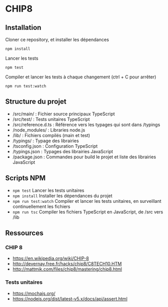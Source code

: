 # CHIP8

## Installation

Cloner ce repository, et installer les dépendances
```
npm install
```

Lancer les tests
```
npm test
```

Compiler et lancer les tests à chaque changement (ctrl + C pour arrêter)
```
npm run test:watch
```

## Structure du projet

* /src/main/ : Fichier source principaux TypeScript
* /src/test/ : Tests unitaires TypeScript
* /src/reference.d.ts : Référence vers les typages qui sont dans /typings
* /node_modules/ : Libraries node.js
* /lib/ : Fichiers compilés (main et test)
* /typings/ : Typage des librairies
* /tsconfig.json : Configuration TypeScript
* /typings.json : Typages des librairies JavaScript
* /package.json : Commandes pour build le projet et liste des librairies JavaScript

## Scripts NPM

* ```npm test``` Lancer les tests unitaires
* ```npm install``` Installer les dépendances du projet
* ```npm run test:watch``` Compiler et lancer les tests unitaires, en surveillant continuellement les fichiers
* ```npm run tsc``` Compiler les fichiers TypeScript en JavaScript, de /src vers /lib

## Ressources

### CHIP 8
* https://en.wikipedia.org/wiki/CHIP-8
* http://devernay.free.fr/hacks/chip8/C8TECH10.HTM
* http://mattmik.com/files/chip8/mastering/chip8.html

### Tests unitaires
* https://mochajs.org/
* https://nodejs.org/dist/latest-v5.x/docs/api/assert.html
